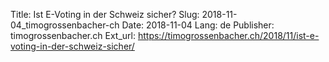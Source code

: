 Title: Ist E-Voting in der Schweiz sicher?
Slug: 2018-11-04_timogrossenbacher-ch
Date: 2018-11-04
Lang: de
Publisher: timogrossenbacher.ch
Ext_url: https://timogrossenbacher.ch/2018/11/ist-e-voting-in-der-schweiz-sicher/